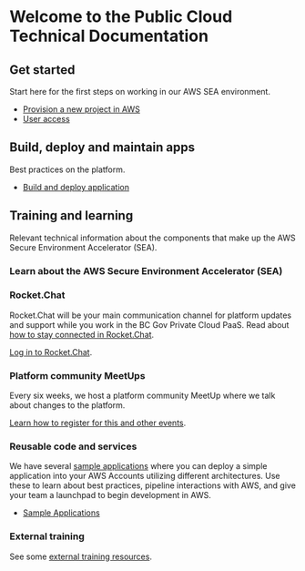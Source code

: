# Welcome to the Public Cloud Technical Documentation

## Get started

Start here for the first steps on working in our AWS SEA environment.

* [Provision a new project in AWS](provision_a_project_set.md)
* [User access](provision_a_project_set.md)
<!-- * [What is the BC Government's AWS SEA?](bc_govs_aws_landing_zone_overview.md) -->

## Build, deploy and maintain apps

Best practices on the platform.

* [Build and deploy application](deploy_an_app_to_bc_govs_aws_landing_zone.md)
<!--
* Maintain an application (coming soon) 
* Retire an application (coming soon) 
-->

## Training and learning

Relevant technical information about the components that make up the AWS Secure Environment Accelerator (SEA).

### Learn about the AWS Secure Environment Accelerator (SEA)

<!-- * [AWS SEA overview](bc_govs_aws_landing_zone_overview.md) -->
<!-- * [Technical architecture](technical_architecture.md) -->
<!-- * [Networking](networking.md) -->

### Rocket.Chat

Rocket.Chat will be your main communication channel for platform updates and support while you work in the BC Gov Private Cloud PaaS. Read about [how to stay connected in Rocket.Chat](https://digital.gov.bc.ca/cloud/services/public/get-support/#contact).

[Log in to Rocket.Chat](https://chat.developer.gov.bc.ca).

### Platform community MeetUps

Every six weeks, we host a platform community MeetUp where we talk about changes to the platform.

[Learn how to register for this and other events](https://digital.gov.bc.ca/cloud/services/public/get-support/#contact).

### Reusable code and services

We have several [sample applications](deploy_an_app_to_bc_govs_aws_landing_zone.md#sample-applications) where you can deploy a simple application into your AWS Accounts utilizing different architectures. Use these to learn about best practices, pipeline interactions with AWS, and give your team a launchpad to begin development in AWS.

* [Sample Applications](deploy_an_app_to_bc_govs_aws_landing_zone.md#sample-applications)

### External training

See some [external training resources](https://digital.gov.bc.ca/cloud/services/public/get-support/#training).

<!-- ## Get support on the platform
* [Troubleshooting and support](troubleshooting_and_support.md) -->